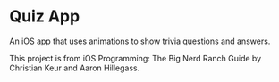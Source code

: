 # Quiz App
An iOS app that uses animations to show trivia questions and answers.

This project is from iOS Programming: The Big Nerd Ranch Guide by Christian Keur and Aaron Hillegass.
